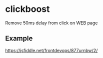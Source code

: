 # clickboost
Remove 50ms delay from click on WEB page

## Example
https://jsfiddle.net/frontdevops/877urnbw/2/
